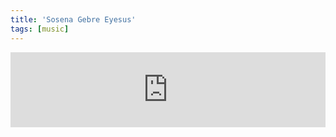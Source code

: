 ```yaml
---
title: 'Sosena Gebre Eyesus'
tags: [music]
---
```


<iframe loading="lazy" style="border: 0; width: 100%; height: 120px;" src="https://bandcamp.com/EmbeddedPlayer/album=3777361849/size=large/bgcol=ffffff/linkcol=0687f5/tracklist=false/artwork=small/track=2729577839/transparent=true/" seamless><a href="https://littleaxerecords.bandcamp.com/album/sosena-gebre-eyesus">Sosena Gebre Eyesus by Sosena Gebre Eyesus</a></iframe>
